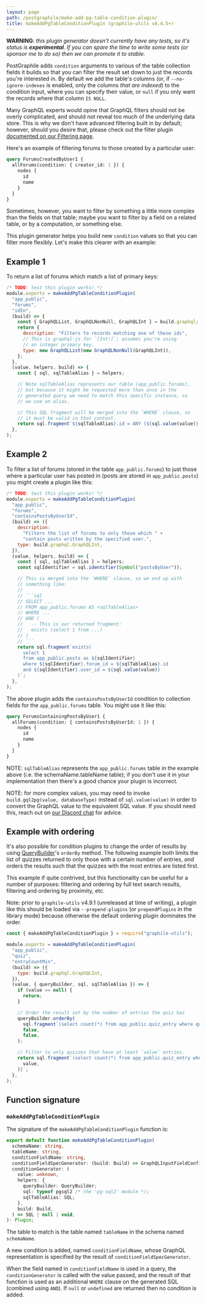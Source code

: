 ```yaml
---
layout: page
path: /postgraphile/make-add-pg-table-condition-plugin/
title: makeAddPgTableConditionPlugin (graphile-utils v4.4.5+)
---
```


**WARNING**: _this plugin generator doesn't currently have any tests, so it's
status is **experimental**. If you can spare the time to write some tests (or
sponsor me to do so) then we can promote it to stable._

PostGraphile adds `condition` arguments to various of the table collection
fields it builds so that you can filter the result set down to just the records
you're interested in. By default we add the table's columns (or, if
`--no-ignore-indexes` is enabled, only the columns _that are indexed_) to the
condition input, where you can specify their value, or `null` if you only want
the records where that column `IS NULL`.

Many GraphQL experts would opine that GraphQL filters should not be overly
complicated, and should not reveal too much of the underlying data store. This
is why we don't have advanced filtering built in by default; however, should you
desire that, please check out the filter plugin
[documented on our Filtering page](./filtering).

Here's an example of filtering forums to those created by a particular user:

```graphql
query ForumsCreatedByUser1 {
  allForums(condition: { creator_id: 1 }) {
    nodes {
      id
      name
    }
  }
}
```

Sometimes, however, you want to filter by something a little more complex than
the fields on that table; maybe you want to filter by a field on a related
table, or by a computation, or something else.

This plugin generator helps you build new `condition` values so that you can
filter more flexibly. Let's make this clearer with an example:

## Example 1

To return a list of forums which match a list of primary keys:

```js
/* TODO: test this plugin works! */
module.exports = makeAddPgTableConditionPlugin(
  "app_public",
  "forums",
  "idIn",
  (build) => {
    const { GraphQLList, GraphQLNonNull, GraphQLInt } = build.graphql;
    return {
      description: "Filters to records matching one of these ids",
      // This is graphql-js for `[Int!]`; assumes you're using
      // an integer primary key.
      type: new GraphQLList(new GraphQLNonNull(GraphQLInt)),
    };
  },
  (value, helpers, build) => {
    const { sql, sqlTableAlias } = helpers;

    // Note sqlTableAlias represents our table (app_public.forums),
    // but because it might be requested more than once in the
    // generated query we need to match this specific instance, so
    // we use an alias.

    // This SQL fragment will be merged into the `WHERE` clause, so
    // it must be valid in that context.
    return sql.fragment`${sqlTableAlias}.id = ANY (${sql.value(value)}::int[])`;
  },
);
```

## Example 2

To filter a list of forums (stored in the table `app_public.forums`) to just
those where a particular user has posted in (posts are stored in
`app_public.posts`) you might create a plugin like this:

````js
/* TODO: test this plugin works! */
module.exports = makeAddPgTableConditionPlugin(
  "app_public",
  "forums",
  "containsPostsByUserId",
  (build) => ({
    description:
      "Filters the list of forums to only those which " +
      "contain posts written by the specified user.",
    type: build.graphql.GraphQLInt,
  }),
  (value, helpers, build) => {
    const { sql, sqlTableAlias } = helpers;
    const sqlIdentifier = sql.identifier(Symbol("postsByUser"));

    // This is merged into the `WHERE` clause, so we end up with
    // something like:
    //
    // ```sql
    // SELECT ...
    // FROM app_public.forums AS <sqlTableAlias>
    // WHERE ...
    // AND (
    //   -- This is our returned fragment:
    //   exists (select 1 from ...)
    // )
    // ```
    return sql.fragment`exists(
      select 1
      from app_public.posts as ${sqlIdentifier}
      where ${sqlIdentifier}.forum_id = ${sqlTableAlias}.id
      and ${sqlIdentifier}.user_id = ${sql.value(value)}
    )`;
  },
);
````

The above plugin adds the `containsPostsByUserId` condition to collection fields
for the `app_public.forums` table. You might use it like this:

```graphql
query ForumsContainingPostsByUser1 {
  allForums(condition: { containsPostsByUserId: 1 }) {
    nodes {
      id
      name
    }
  }
}
```

NOTE: `sqlTableAlias` represents the `app_public.forums` table in the example
above (i.e. the schemaName.tableName table); if you don't use it in your
implementation then there's a good chance your plugin is incorrect.

NOTE: for more complex values, you may need to invoke
`build.gql2pg(value, databaseType)` instead of `sql.value(value)` in order to
convert the GraphQL value to the equivalent SQL value. If you should need this,
reach out on [our Discord chat](https://discord.gg/graphile) for advice.

## Example with ordering

It's also possible for condition plugins to change the order of results by using
[QueryBuilder](./make-extend-schema-plugin/#querybuilder)'s `orderBy` method.
The following example both limits the list of quizzes returned to only those
with a certain number of entries, _and_ orders the results such that the quizzes
with the most entries are listed first.

This example if quite contrived, but this functionality can be useful for a
number of purposes: filtering and ordering by full text search results,
filtering and ordering by proximity, etc.

Note: prior to `graphile-utils` v4.9.1 (unreleased at time of writing), a plugin
like this should be loaded via `--prepend-plugins` (or `prependPlugins` in the
library mode) because otherwise the default ordering plugin dominates the order.

```js
const { makeAddPgTableConditionPlugin } = require("graphile-utils");

module.exports = makeAddPgTableConditionPlugin(
  "app_public",
  "quiz",
  "entryCountMin",
  (build) => ({
    type: build.graphql.GraphQLInt,
  }),
  (value, { queryBuilder, sql, sqlTableAlias }) => {
    if (value == null) {
      return;
    }

    // Order the result set by the number of entries the quiz has
    queryBuilder.orderBy(
      sql.fragment`(select count(*) from app_public.quiz_entry where quiz_entry.quiz_id = ${sqlTableAlias}.id)`,
      false,
      false,
    );

    // Filter to only quizzes that have at least `value` entries.
    return sql.fragment`(select count(*) from app_public.quiz_entry where quiz_entry.quiz_id = ${sqlTableAlias}.id) >= ${sql.value(
      value,
    )}`;
  },
);
```

## Function signature

### `makeAddPgTableConditionPlugin`

The signature of the `makeAddPgTableConditionPlugin` function is:

```ts
export default function makeAddPgTableConditionPlugin(
  schemaName: string,
  tableName: string,
  conditionFieldName: string,
  conditionFieldSpecGenerator: (build: Build) => GraphQLInputFieldConfig,
  conditionGenerator: (
    value: unknown,
    helpers: {
      queryBuilder: QueryBuilder;
      sql: typeof pgsql2 /* the 'pg-sql2' module */;
      sqlTableAlias: SQL;
    },
    build: Build,
  ) => SQL | null | void,
): Plugin;
```

The table to match is the table named `tableName` in the schema named
`schemaName`.

A new condition is added, named `conditionFieldName`, whose GraphQL
representation is specified by the result of `conditionFieldSpecGenerator`.

When the field named in `conditionFieldName` is used in a query, the
`conditionGenerator` is called with the value passed, and the result of that
function is used as an additional `WHERE` clause on the generated SQL (combined
using `AND`). If `null` or `undefined` are returned then no condition is added.
